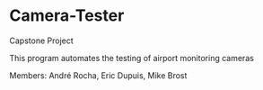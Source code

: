 Camera-Tester
=============

Capstone Project

This program automates the testing of airport monitoring cameras

Members: André Rocha, Eric Dupuis, Mike Brost
